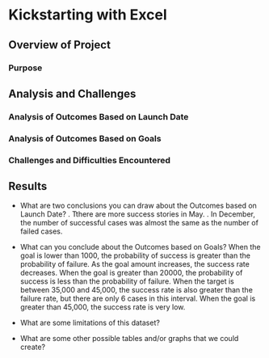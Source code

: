 # Kickstarting with Excel

## Overview of Project

### Purpose

## Analysis and Challenges

### Analysis of Outcomes Based on Launch Date

### Analysis of Outcomes Based on Goals

### Challenges and Difficulties Encountered

## Results

- What are two conclusions you can draw about the Outcomes based on Launch Date?
. Tthere are more success stories in May.
. In December, the number of successful cases was almost the same as the number of failed cases.

- What can you conclude about the Outcomes based on Goals?
When the goal is lower than 1000, the probability of success is greater than the probability of failure. As the goal amount increases, the success rate decreases. When the goal is greater than 20000, the probability of success is less than the probability of failure. When the target is between 35,000 and 45,000, the success rate is also greater than the failure rate, but there are only 6 cases in this interval. When the goal is greater than 45,000, the success rate is very low.

- What are some limitations of this dataset?

- What are some other possible tables and/or graphs that we could create?
